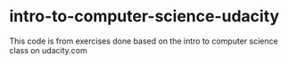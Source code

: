 # intro-to-computer-science-udacity
This code is from exercises done based on the intro to computer science class on udacity.com
